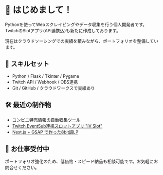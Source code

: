 # 👋 はじめまして！

Pythonを使ってWebスクレイピングやデータ収集を行う個人開発者です。
TwitchのSlotアプリ(API連携込)も新たに作成しております。

現在はクラウドソーシングでの実績を積みながら、ポートフォリオを整備しています。


## 📌 スキルセット
- Python / Flask / Tkinter / Pygame
- Twitch API / Webhook / OBS連携
- Git / GitHub / クラウドワークスで実績あり

## 🛠 最近の制作物

- [コンビニ特売情報の自動収集ツール](https://github.com/cancak000/convenience-store-scraper)
- [Twitch EventSub連携スロットアプリ "iV Slot"](https://github.com/cancak000/twitchslot)
- [Next.js + GSAP で作った8bit調LP](https://cancak.xyz)

## 💼 お仕事受付中

ポートフォリオ強化のため、低価格・スピード納品も相談可能です。お気軽にお問合せください。
